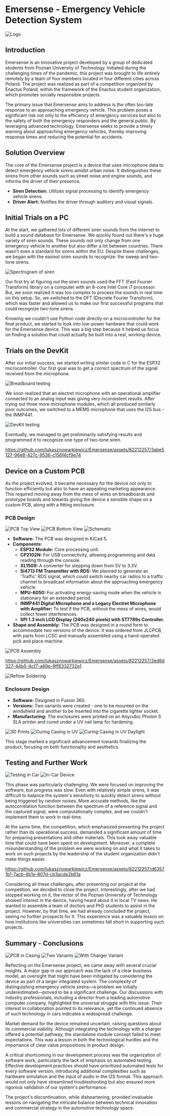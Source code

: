 # Emersense - Emergency Vehicle Detection System
![Logo](imagesAndVideos/emersense-logo.png)


## Introduction

Emersense is an innovative project developed by a group of dedicated students from Poznan University of Technology. Initiated during the challenging times of the pandemic, this project was brought to life entirely remotely by a team of four members located in four different cities across Poland. The project was realized as part of a competition organized by Enactus Poland, within the framework of the Enactus student organization, which promotes socially responsible projects.

The primary issue that Emersense aims to address is the often too-late response to an approaching emergency vehicle. This problem poses a significant risk not only to the efficiency of emergency services but also to the safety of both the emergency responders and the general public. By leveraging advanced technology, Emersense seeks to provide a timely warning about approaching emergency vehicles, thereby improving response times and reducing the potential for accidents.


## Solution Overview

The core of the Emersense project is a device that uses microphone data to detect emergency vehicle sirens amidst urban noise. It distinguishes these sirens from other sounds such as street noise and engine sounds, and informs the driver of their presence.

- **Siren Detection:** Utilizes signal processing to identify emergency vehicle sirens.
- **Driver Alert:** Notifies the driver through auditory and visual signals.


## Initial Trials on a PC

At the start, we gathered lots of different siren sounds from the internet to build a sound database for Emersense. We quickly found out there's a huge variety of siren sounds. These sounds not only change from one emergency vehicle to another but also differ a lot between countries. There wasn’t even a standard for sirens within the EU. Despite these challenges, we began with the easiest siren sounds to recognize: the sweep and two-tone sirens.

![Spectrogram of siren](imagesAndVideos/spectogram.png)


Our first try at figuring out the siren sounds used the FFT (Fast Fourier Transform) library on a computer with an 8-core Intel Core i7 processor. But, we soon realized it was too complex to process the sounds in real time on this setup. So, we switched to the DFT (Discrete Fourier Transform), which was faster and allowed us to make our first successful programs that could recognize two-tone sirens.

Knowing we couldn’t use Python code directly on a microcontroller for the final product, we started to look into low-power hardware that could work for the Emersense device. This was a big step because it helped us focus on finding a solution that could actually be built into a real, working device.

## Trials on the DevKit

After our initial success, we started writing similar code in C for the ESP32 microcontroller. Our first goal was to get a correct spectrum of the signal received from the microphone. 

![Breadboard testing](imagesAndVideos/breadboard_testing.png)

We soon realized that an electret microphone with an operational amplifier connected to an analog input was giving very inconsistent results. After trying out three more microphone modules, which all produced similarly poor outcomes, we switched to a MEMS microphone that uses the I2S bus - the INMP441. 

![DevKit testing](imagesAndVideos/emsersen_universal_prototype_board.png)

Eventually, we managed to get preliminarily satisfying results and programmed it to recognize one type of two-tone siren.


https://github.com/lukasznowarkiewicz/Emersense/assets/82212257/3abe5127-96e8-427c-9536-c156f4cf9e74




## Device on a Custom PCB

As the project evolved, it became necessary for the device not only to function efficiently but also to have an appealing marketing appearance. This required moving away from the mess of wires on breadboards and prototype boards and towards giving the device a sensible shape on a custom PCB, along with a fitting enclosure.

### PCB Design

![PCB Top View](imagesAndVideos/emersense_pcb_kicad_top.png)
![PCB Bottom View](imagesAndVideos/emersense_pcb_kicad_bottom.png)
![Schematic](imagesAndVideos/Emersense_V1_schematic.png)


- **Software:** The PCB was designed in KiCad 5.
- **Components:**
  - **ESP32 Module:** Core processing unit.
  - **CP2102N:** For USB connectivity, allowing programming and data reading through the console.
  - **XL1509:** A converter for stepping down from 5V to 3.3V.
  - **SI4713 FM Transmitter with RDS:** We planned to generate an 'Traffic' RDS signal, which could switch nearby car radios to a traffic channel to broadcast information about the approaching emergency vehicle.
  - **MPU-6050:** For activating energy-saving mode when the vehicle is stationary for an extended period.
  - **INMP441 Digital Microphone and a Legacy Electret Microphone with Amplifier:** To test if the PCB, without the mess of wires, would collect fewer interferences.
  - **SPI 1.3 inch LCD Display (240x240 pixels) with ST7789s Controller.**
- **Shape and Assembly:** The PCB was designed in a round form to accommodate two versions of the device. It was ordered from JLCPCB, with parts from LCSC and manually assembled using a hand-operated pick and place machine.

![PCB Assembly](imagesAndVideos/emersense_pcb_assembly.jpeg)


https://github.com/lukasznowarkiewicz/Emersense/assets/82212257/2ed6d327-44b5-4cf7-a69e-9ff8332732e1




![Reflow Soldering](imagesAndVideos/emersense_pcb_reflow_soldering.jpeg)

### Enclosure Design

- **Software:** Designed in Fusion 360.
- **Versions:** Two variants were created - one to be mounted on the windshield and another to be inserted into the cigarette lighter socket.
- **Manufacturing:** The enclosures were printed on an Anycubic Photon S SLA printer and cured under a UV nail lamp for hardening.

![3D Prints](imagesAndVideos/3d_prints.jpeg)
![Curing Casing in UV](imagesAndVideos/curing_casing_in_UV.jpeg)
![Curing Casing in UV Daylight](imagesAndVideos/curing_casing_in_UV_daylight.jpeg)


This stage marked a significant advancement towards finalizing the product, focusing on both functionality and aesthetics.


## Testing and Further Work

![Testing in Car](imagesAndVideos/emersense_in_car.png)
![In-Car Device](imagesAndVideos/emersense_in_car1.jpeg)

This phase was particularly challenging. We were focused on improving the software, but progress was slow. Even with relatively simple sirens, it was difficult to balance the system's sensitivity to quickly detect sirens without being triggered by random noises. More accurate methods, like the autocorrelation function between the spectrum of a reference signal and the captured signal, were computationally complex, and we couldn't implement them to work in real-time.

At the same time, the competition, which emphasized presenting the project rather than its operational success, demanded a significant amount of time for preparing presentations and other materials. This took away valuable time that could have been spent on development. Moreover, a complete misunderstanding of the problem we were working on and what it takes to work on such projects by the leadership of the student organization didn't make things easier.



https://github.com/lukasznowarkiewicz/Emersense/assets/82212257/d63571b1-7acb-4b1e-807d-cb3acde2b61a



Considering all these challenges, after presenting our project at the competition, we decided to close the project. Interestingly, after we had stopped working on it, the rector of the Poznan University of Technology showed interest in the device, having heard about it in local TV news. He wanted to assemble a team of doctors and PhD students to assist in the project. However, by that time, we had already concluded the project, seeing no further prospects for it. This experience was a valuable lesson on how institutions like universities can sometimes fall short in supporting such projects.

## Summary - Conclusions

![PCB in Casing](imagesAndVideos/emersense_pcb_in_casing.jpeg)
![Two Variants](imagesAndVideos/emernsens_two_wariants.jpeg)
![With Charger Variant](imagesAndVideos/emernsens_two_wariants_with_charger.jpeg)

Reflecting on the Emersense project, we came away with several crucial insights. A major gap in our approach was the lack of a clear business model, an oversight that might have been mitigated by considering the device as part of a larger integrated system. The complexity of distinguishing emergency vehicle sirens—a problem we initially underestimated—proved to be a significant challenge. Our discussions with industry professionals, including a director from a leading automotive computer company, highlighted the universal struggle with this issue. Their interest in collaboration pointed to its relevance, yet the continued absence of such technology in cars indicates a widespread challenge.

Market demand for the device remained uncertain, raising questions about its commercial viability. Although integrating the technology with a charger offered a potential pathway, the standalone module concept failed to meet expectations. This was a lesson in both the technological hurdles and the importance of clear value propositions in product design.

A critical shortcoming in our development process was the organization of software work, particularly the lack of emphasis on automated testing. Effective development practices should have prioritized automated tests for every software version, introducing additional complexities such as hardware simulation and the input of audio in the I2S format. This approach would not only have streamlined troubleshooting but also ensured more rigorous validation of our system's performance.

The project's discontinuation, while disheartening, provided invaluable lessons on navigating the intricate balance between technical innovation and commercial strategy in the automotive technology space.




